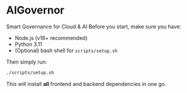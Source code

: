# AIGovernor
Smart Governance for Cloud & AI
Before you start, make sure you have:

- Node.js (v16+ recommended)
- Python 3.11
- (Optional) bash shell for `scripts/setup.sh`

Then simply run:

```bash
./scripts/setup.sh
```

This will install **all** frontend and backend dependencies in one go.
